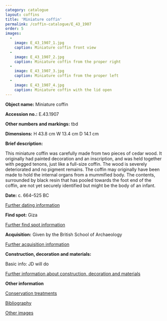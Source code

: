 ```yaml
---
category: catalogue
layout: coffins
title: 'Miniature coffin'
permalink: /coffin-catalogue/E_43_1907
order: 5
images: 
  -
    image: E_43_1907_1.jpg
    caption: Miniature coffin front view
  -
    image: E_43_1907_2.jpg
    caption: Miniature coffin from the proper right
  -
    image: E_43_1907_3.jpg
    caption: Miniature coffin from the proper left
  -
    image: E_43_1907_4.jpg
    caption: Miniature coffin with the lid open
---
```


**Object name:** 
Miniature coffin

**Accession no.:** 
E.43.1907

**Other numbers and markings:**
tbd

**Dimensions:** 
H 43.8 cm
W 13.4 cm
D 14.1 cm

**Brief description:** 

This miniature coffin was
carefully made from two pieces
of cedar wood. It originally
had painted decoration and
an inscription, and was held
together with pegged tenons,
just like a full-size coffin. The
wood is severely deteriorated
and no pigment remains. The
coffin may originally have been
made to hold the internal organs
from a mummified body. The
contents, surrounded by black
resin that has pooled towards
the foot end of the coffin, are not
yet securely identified but might
be the body of an infant.

**Date:**
c. 664–525 BC

[Further dating information](/catalogue_extras/E_43_1907_dating)

**Find spot:**
Giza

[Further find spot information](/catalogue_extras/E_43_1907_findspot)

**Acquisition:**
Given by the British School of Archaeology


[Further acquisition information](/catalogue_extras/E_43_1907_acquisition)

**Construction, decoration and materials:**

Basic info: JD will do

[Further information about construction, decoration and materials](/catalogue_extras/E_43_1907_materials)


**Other information**

[Conservation treatments](/catalogue_extras/E_43_1907_conservation)

[Bibliography](/catalogue_extras/E_43_1907_bibliography)

[Other images](/catalogue_extras/E_43_1907_imagesheet)

